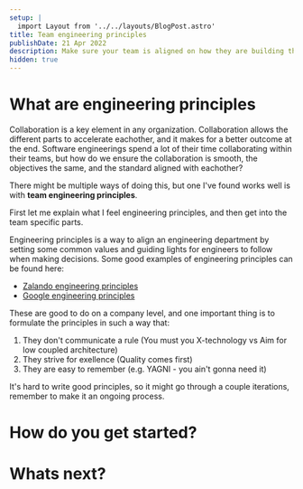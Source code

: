 ```yaml
---
setup: |
  import Layout from '../../layouts/BlogPost.astro'
title: Team engineering principles
publishDate: 21 Apr 2022
description: Make sure your team is aligned on how they are building things, and how they collaborate
hidden: true
---
```

# What are engineering principles
Collaboration is a key element in any organization.
Collaboration allows the different parts to accelerate eachother, and it makes for a better outcome at the end.
Software engineerings spend a lot of their time collaborating within their teams, but how do we ensure the collaboration is smooth, the objectives the same, and the standard aligned with eachother?

There might be multiple ways of doing this, but one I've found works well is with **team engineering principles**.

First let me explain what I feel engineering principles, and then get into the team specific parts.

Engineering principles is a way to align an engineering department by setting some common values and guiding lights for engineers to follow when making decisions.
Some good examples of engineering principles can be found here:
- [Zalando engineering principles](https://github.com/zalando/engineering-principles)
- [Google engineering principles](https://techdevguide.withgoogle.com/paths/principles/)

These are good to do on a company level, and one important thing is to formulate the principles in such a way that:
1. They don't communicate a rule (You must you X-technology vs Aim for low coupled architecture)
2. They strive for exellence (Quality comes first)
3. They are easy to remember (e.g. YAGNI - you ain't gonna need it)

It's hard to write good principles, so it might go through a couple iterations, remember to make it an ongoing process.



# How do you get started?

# Whats next?
